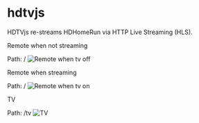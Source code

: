 # hdtvjs
HDTVjs re-streams HDHomeRun via HTTP Live Streaming (HLS).

Remote when not streaming

Path: /
![Remote when tv off](https://user-images.githubusercontent.com/7339774/68945585-93252d80-0765-11ea-9887-b5339eb37938.jpg)

Remote when streaming

Path: /
![Remote when tv on](https://user-images.githubusercontent.com/7339774/68945597-991b0e80-0765-11ea-8bf3-2a5473714335.jpg)

TV

Path: /tv
![TV](https://user-images.githubusercontent.com/7339774/68945602-9ae4d200-0765-11ea-8d2d-0a465b8155d2.jpg)
